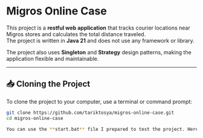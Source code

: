 # Migros Online Case

This project is a **restful web application** that tracks courier locations near Migros stores and calculates the total distance traveled.  
The project is written in **Java 21** and does not use any framework or library.  

The project also uses **Singleton** and **Strategy** design patterns, making the application flexible and maintainable.

---

## 📥 Cloning the Project

To clone the project to your computer, use a terminal or command prompt:

```bash
git clone https://github.com/tariktosya/migros-online-case.git
cd migros-online-case

You can use the **start.bat** file I prepared to test the project. Here you'll see the basic test cases I've prepared in advance.
